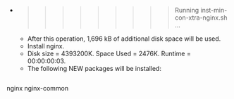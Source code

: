* >>>>>>>>> Running inst-min-con-xtra-nginx.sh ...
  * After this operation, 1,696 kB of additional disk space will be used.
  * Install nginx.
  * Disk size = 4393200K. Space Used = 2476K. Runtime = 00:00:00:03.
  * The following NEW packages will be installed:
  ```bash
nginx nginx-common
  ```
